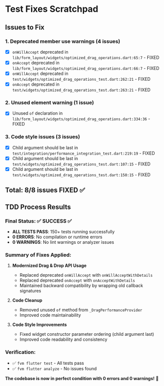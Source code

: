 # Test Fixes Scratchpad

## Issues to Fix

### 1. Deprecated member use warnings (4 issues)
- [x] `onWillAccept` deprecated in `lib/form_layout/widgets/optimized_drag_operations.dart:65:7` - FIXED
- [x] `onAccept` deprecated in `lib/form_layout/widgets/optimized_drag_operations.dart:66:7` - FIXED
- [x] `onWillAccept` deprecated in `test/widgets/optimized_drag_operations_test.dart:262:21` - FIXED
- [x] `onAccept` deprecated in `test/widgets/optimized_drag_operations_test.dart:263:21` - FIXED

### 2. Unused element warning (1 issue)
- [x] Unused `of` declaration in `lib/form_layout/widgets/optimized_drag_operations.dart:334:36` - FIXED

### 3. Code style issues (3 issues)
- [x] Child argument should be last in `test/integration/performance_integration_test.dart:219:19` - FIXED
- [x] Child argument should be last in `test/widgets/optimized_drag_operations_test.dart:107:15` - FIXED
- [x] Child argument should be last in `test/widgets/optimized_drag_operations_test.dart:150:15` - FIXED

## Total: 8/8 issues FIXED ✅

## TDD Process Results

### Final Status: ✅ SUCCESS ✅
- **ALL TESTS PASS**: 150+ tests running successfully
- **0 ERRORS**: No compilation or runtime errors
- **0 WARNINGS**: No lint warnings or analyzer issues

### Summary of Fixes Applied:

1. **Modernized Drag & Drop API Usage**
   - Replaced deprecated `onWillAccept` with `onWillAcceptWithDetails`
   - Replaced deprecated `onAccept` with `onAcceptWithDetails`
   - Maintained backward compatibility by wrapping old callback signatures

2. **Code Cleanup**
   - Removed unused `of` method from `_DragPerformanceProvider`
   - Improved code maintainability

3. **Code Style Improvements**
   - Fixed widget constructor parameter ordering (child argument last)
   - Improved code readability and consistency

### Verification:
- ✅ `fvm flutter test` - All tests pass
- ✅ `fvm flutter analyze` - No issues found

**The codebase is now in perfect condition with 0 errors and 0 warnings!** 🎉